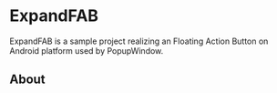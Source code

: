 # ExpandFAB
ExpandFAB is a sample project realizing an Floating Action Button on Android platform used by PopupWindow.
## About
